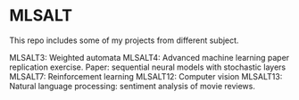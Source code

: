 # MLSALT

This repo includes some of my projects from different subject.

MLSALT3: Weighted automata
MLSALT4: Advanced machine learning paper replication exercise. Paper: sequential neural models with stochastic layers
MLSALT7: Reinforcement learning
MLSALT12: Computer vision
MLSALT13: Natural language processing: sentiment analysis of movie reviews.
